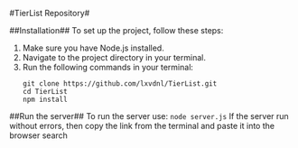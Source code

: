 #TierList Repository#

##Installation##
To set up the project, follow these steps:
1. Make sure you have Node.js installed.
2. Navigate to the project directory in your terminal.
3. Run the following commands in your terminal:
   ```
   git clone https://github.com/lxvdnl/TierList.git
   cd TierList
   npm install
   ```
##Run the server##
To run the server use: ```node server.js```
If the server run without errors, then copy the link from the terminal and paste it into the browser search
